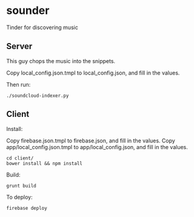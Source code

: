 sounder
=======

Tinder for discovering music

Server
------

This guy chops the music into the snippets.

Copy local_config.json.tmpl to local_config.json, and fill in the values.

Then run:

```
./soundcloud-indexer.py
```

Client
------

Install:

Copy firebase.json.tmpl to firebase.json, and fill in the values.
Copy app/local_config.json.tmpl to app/local_config.json, and fill in the values.

```
cd client/
bower install && npm install
```

Build:

```
grunt build
```

To deploy:

```
firebase deploy
```
